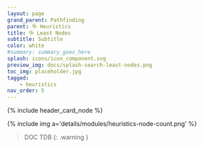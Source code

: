 ```yaml
---
layout: page
grand_parent: Pathfinding
parent: 🝰 Heuristics
title: 🝰 Least Nodes
subtitle: Subtitle
color: white
#summary: summary_goes_here
splash: icons/icon_component.svg
preview_img: docs/splash-search-least-nodes.png
toc_img: placeholder.jpg
tagged: 
    - heuristics
nav_order: 5
---
```


{% include header_card_node %}

{% include img a='details/modules/heuristics-node-count.png' %} 

> DOC TDB
{: .warning }
